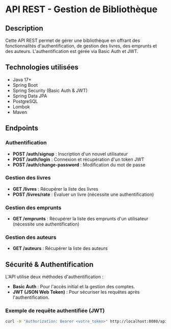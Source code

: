 # API REST - Gestion de Bibliothèque

## Description

Cette API REST permet de gérer une bibliothèque en offrant des fonctionnalités d'authentification, de gestion des livres, des emprunts et des auteurs. L'authentification est gérée via Basic Auth et JWT.

## Technologies utilisées

- Java 17+
- Spring Boot
- Spring Security (Basic Auth & JWT)
- Spring Data JPA
- PostgreSQL 
- Lombok
- Maven

## Endpoints

### Authentification

- **POST /auth/signup** : Inscription d'un nouvel utilisateur
- **POST /auth/login** : Connexion et récupération d'un token JWT
- **POST /auth/change-password** : Modification du mot de passe

### Gestion des livres

- **GET /livres** : Récupérer la liste des livres
- **POST /livres/rate** : Évaluer un livre (nécessite une authentification)

### Gestion des emprunts

- **GET /emprunts** : Récupérer la liste des emprunts d'un utilisateur (nécessite une authentification)

### Gestion des auteurs

- **GET /auteurs** : Récupérer la liste des auteurs

## Sécurité & Authentification

L'API utilise deux méthodes d'authentification :

- **Basic Auth** : Pour l'accès initial et la gestion des comptes.
- **JWT (JSON Web Token)** : Pour sécuriser les requêtes après l'authentification.

### Exemple de requête authentifiée (JWT)

```bash
curl -H "Authorization: Bearer <votre_token>" http://localhost:8080/api/livres
